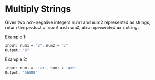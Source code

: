 # Multiply Strings

Given two non-negative integers num1 and num2 represented as strings, return the product of num1 and num2, also represented as a string.

Example 1:

```bash
Input: num1 = "2", num2 = "3"
Output: "6"
```

Example 2:

```bash
Input: num1 = "123", num2 = "456"
Output: "56088"
```
